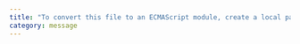 ```yaml
---
title: "To convert this file to an ECMAScript module, create a local package.json file with `{ \"type\": \"module\" }`."
category: message
---
```

